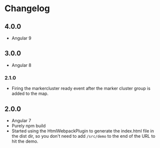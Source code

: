 # Changelog

## 4.0.0
- Angular 9

## 3.0.0
- Angular 8

### 2.1.0
- Firing the markercluster ready event after the marker cluster group is added to the map.

## 2.0.0
- Angular 7
- Purely npm build
- Started using the HtmlWebpackPlugin to generate the index.html file in the dist dir, so you don't need to add `/src/demo` to the end of the URL to hit the demo.

